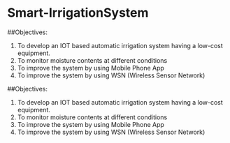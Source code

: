 # Smart-IrrigationSystem
##Objectives:

1. To develop an IOT based automatic irrigation system having a low-cost equipment.
2. To monitor moisture contents at different conditions 
3. To improve the system by using Mobile Phone App 
4. To improve the system by using WSN (Wireless Sensor Network)

##Objectives:

1. To develop an IOT based automatic irrigation system having a low-cost equipment.
2. To monitor moisture contents at different conditions 
3. To improve the system by using Mobile Phone App 
4. To improve the system by using WSN (Wireless Sensor Network)



